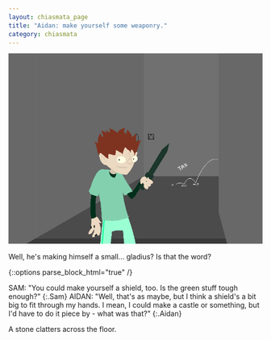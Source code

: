 ```yaml
---
layout: chiasmata_page
title: "Aidan: make yourself some weaponry."
category: chiasmata
---
```


![026](/chiasmata/images/narrative/025.png)

Well, he's making himself a small... gladius? Is that the word?

{::options parse_block_html="true" /}
<div class="dialogue">
SAM: "You could make yourself a shield, too. Is the green stuff tough enough?"
{:.Sam}
AIDAN: "Well, that's as maybe, but I think a shield's a bit big to fit through my hands. I mean, I could make a castle or something, but I'd have to do it piece by - what was that?"
{:.Aidan}
</div>

A stone clatters across the floor.